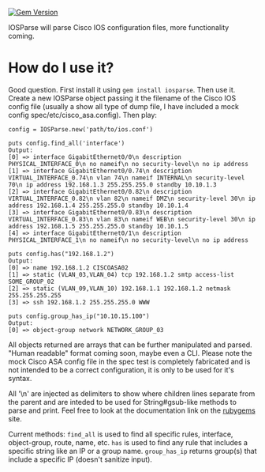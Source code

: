 [![Gem Version](https://badge.fury.io/rb/iosparse.png)](http://badge.fury.io/rb/iosparse)

IOSParse will parse Cisco IOS configuration files, more functionality coming.

# How do I use it?
Good question.  First install it using `gem install iosparse`.  Then use it.  Create a new IOSParse object passing it the filename of the Cisco IOS config file (usually a show all type of dump file, I have included a mock config spec/etc/cisco_asa.config).  Then play:

````
config = IOSParse.new('path/to/ios.conf')

puts config.find_all('interface')
Output:
[0] => interface GigabitEthernet0/0\n description PHYSICAL_INTERFACE_0\n no nameif\n no security-level\n no ip address
[1] => interface GigabitEthernet0/0.74\n description VIRTUAL_INTERFACE_0.74\n vlan 74\n nameif INTERNAL\n security-level 70\n ip address 192.168.1.3 255.255.255.0 standby 10.10.1.3
[2] => interface GigabitEthernet0/0.82\n description VIRTUAL_INTERFACE_0.82\n vlan 82\n nameif DMZ\n security-level 30\n ip address 192.168.1.4 255.255.255.0 standby 10.10.1.4
[3] => interface GigabitEthernet0/0.83\n description VIRTUAL_INTERFACE_0.83\n vlan 83\n nameif WEB\n security-level 30\n ip address 192.168.1.5 255.255.255.0 standby 10.10.1.5
[4] => interface GigabitEthernet0/1\n description PHYSICAL_INTERFACE_1\n no nameif\n no security-level\n no ip address

puts config.has("192.168.1.2")
Output:
[0] => name 192.168.1.2 CISCOASA02
[1] => static (VLAN_03,VLAN_04) tcp 192.168.1.2 smtp access-list SOME_GROUP_02
[2] => static (VLAN_09,VLAN_10) 192.168.1.1 192.168.1.2 netmask 255.255.255.255
[3] => ssh 192.168.1.2 255.255.255.0 WWW

puts config.group_has_ip("10.10.15.100")
Output:
[0] => object-group network NETWORK_GROUP_03
````
All objects returned are arrays that can be further manipulated and parsed.  "Human readable" format coming soon, maybe even a CLI.  Please note the mock Cisco ASA config file in the spec test is completely fabricated and is not intended to be a correct configuration, it is only to be used for it's syntax.

All '\n' are injected as delimiters to show where children lines separate from the parent and are inteded to be used for String#gsub-like methods to parse and print.  Feel free to look at the documentation link on the <a href="http://rubygems.org/gems/iosparse">rubygems</a> site.

Current methods:
`find_all` is used to find all specific rules, interface, object-group, route, name, etc.
`has` is used to find any rule that includes a specific string like an IP or a group name.
`group_has_ip` returns group(s) that include a specific IP (doesn't sanitize input).
